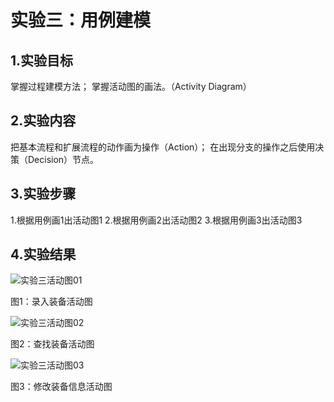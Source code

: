 ﻿# 实验三：用例建模

## 1.实验目标
掌握过程建模方法；
掌握活动图的画法。（Activity Diagram）


## 2.实验内容
把基本流程和扩展流程的动作画为操作（Action）；
在出现分支的操作之后使用决策（Decision）节点。


## 3.实验步骤
1.根据用例画1出活动图1
2.根据用例画2出活动图2
3.根据用例画3出活动图3


## 4.实验结果
![实验三活动图01](./Activity01.jpg)

图1：录入装备活动图




![实验三活动图02](./Activity02.jpg)

图2：查找装备活动图




![实验三活动图03](./Activity03.jpg)

图3：修改装备信息活动图
